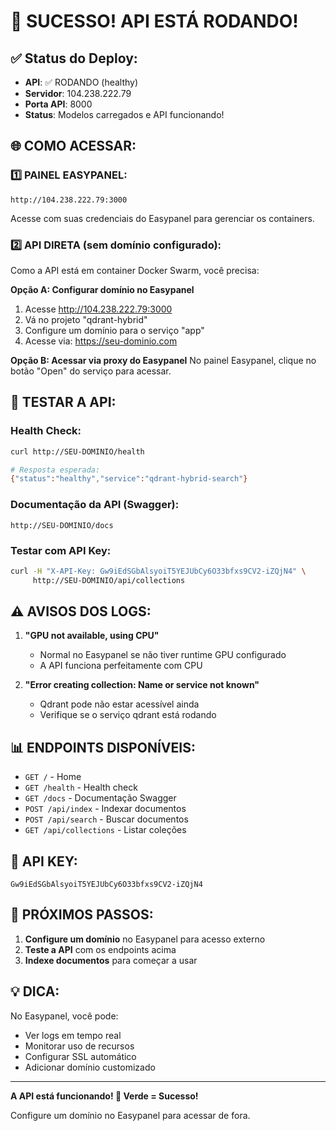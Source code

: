 # 🎉 SUCESSO! API ESTÁ RODANDO!

## ✅ Status do Deploy:
- **API**: ✅ RODANDO (healthy)
- **Servidor**: 104.238.222.79
- **Porta API**: 8000
- **Status**: Modelos carregados e API funcionando!

## 🌐 COMO ACESSAR:

### 1️⃣ PAINEL EASYPANEL:
```
http://104.238.222.79:3000
```
Acesse com suas credenciais do Easypanel para gerenciar os containers.

### 2️⃣ API DIRETA (sem domínio configurado):
Como a API está em container Docker Swarm, você precisa:

**Opção A: Configurar domínio no Easypanel**
1. Acesse http://104.238.222.79:3000
2. Vá no projeto "qdrant-hybrid"
3. Configure um domínio para o serviço "app"
4. Acesse via: https://seu-dominio.com

**Opção B: Acessar via proxy do Easypanel**
No painel Easypanel, clique no botão "Open" do serviço para acessar.

## 🧪 TESTAR A API:

### Health Check:
```bash
curl http://SEU-DOMINIO/health

# Resposta esperada:
{"status":"healthy","service":"qdrant-hybrid-search"}
```

### Documentação da API (Swagger):
```
http://SEU-DOMINIO/docs
```

### Testar com API Key:
```bash
curl -H "X-API-Key: Gw9iEdSGbAlsyoiT5YEJUbCy6O33bfxs9CV2-iZQjN4" \
     http://SEU-DOMINIO/api/collections
```

## ⚠️ AVISOS DOS LOGS:

1. **"GPU not available, using CPU"**
   - Normal no Easypanel se não tiver runtime GPU configurado
   - A API funciona perfeitamente com CPU

2. **"Error creating collection: Name or service not known"**
   - Qdrant pode não estar acessível ainda
   - Verifique se o serviço qdrant está rodando

## 📊 ENDPOINTS DISPONÍVEIS:

- `GET /` - Home
- `GET /health` - Health check
- `GET /docs` - Documentação Swagger
- `POST /api/index` - Indexar documentos
- `POST /api/search` - Buscar documentos
- `GET /api/collections` - Listar coleções

## 🔑 API KEY:
```
Gw9iEdSGbAlsyoiT5YEJUbCy6O33bfxs9CV2-iZQjN4
```

## 🚀 PRÓXIMOS PASSOS:

1. **Configure um domínio** no Easypanel para acesso externo
2. **Teste a API** com os endpoints acima
3. **Indexe documentos** para começar a usar

## 💡 DICA:
No Easypanel, você pode:
- Ver logs em tempo real
- Monitorar uso de recursos
- Configurar SSL automático
- Adicionar domínio customizado

---

**A API está funcionando! 🎉 Verde = Sucesso!**

Configure um domínio no Easypanel para acessar de fora.